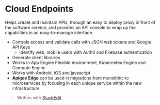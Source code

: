 # Cloud Endpoints

Helps create and maintain APIs, through an easy to deploy proxy in front of the software service, and provides an API console to wrap up the capabilities in an easy-to-manage interface.

- Controls access and validate calls with JSON web tokens and Google API Keys
	- Identify web, mobile users with Auth0 and Firebase authentication
- Generate client libraries
- Works in App Engine Flexible environment, Kubernetes Engine and Compute Engine
- Works with Android, iOS and javascript
- **Apigee Edge** can be used in migrations from monolithic to microservices by focusing in each unique service within the new infrastructure


> Written with [StackEdit](https://stackedit.io/).
<!--stackedit_data:
eyJoaXN0b3J5IjpbLTE4NjgwOTI1NjBdfQ==
-->